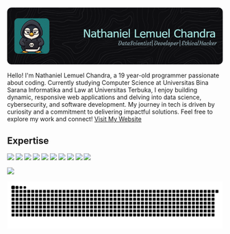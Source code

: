 ![Nathaniel Lemuel Chandra](img/github-header-image.png)

Hello! I'm Nathaniel Lemuel Chandra, a 19 year-old programmer passionate about coding. Currently studying Computer Science at Universitas Bina Sarana Informatika and Law at Universitas Terbuka, I enjoy building dynamic, responsive web applications and delving into data science, cybersecurity, and software development. My journey in tech is driven by curiosity and a commitment to delivering impactful solutions. Feel free to explore my work and connect! <a href="nathaniellemuel.github.io">Visit My Website</a>

## Expertise 
<div>
  <img src="https://img.shields.io/badge/python-3670A0?style=for-the-badge&logo=python&logoColor=ffdd54" />
  <img src="https://img.shields.io/badge/java-%23ED8B00.svg?style=for-the-badge&logo=openjdk&logoColor=white" />
  <img src="https://img.shields.io/badge/javascript-%23323330.svg?style=for-the-badge&logo=javascript&logoColor=%23F7DF1E" />
  <img src="https://img.shields.io/badge/html5-%23E34F26.svg?style=for-the-badge&logo=html5&logoColor=white" />
  <img src="https://img.shields.io/badge/css3-%231572B6.svg?style=for-the-badge&logo=css3&logoColor=white" />
  <img src="https://img.shields.io/badge/javafx-%23FF0000.svg?style=for-the-badge&logo=javafx&logoColor=white" />
  <img src="https://img.shields.io/badge/Linux-FCC624?style=for-the-badge&logo=linux&logoColor=black" />
  <img src="https://img.shields.io/badge/node.js-6DA55F?style=for-the-badge&logo=node.js&logoColor=white" />
  <img src="https://img.shields.io/badge/mysql-4479A1.svg?style=for-the-badge&logo=mysql&logoColor=white" />
  <img src="https://img.shields.io/badge/Android-3DDC84?style=for-the-badge&logo=android&logoColor=white" />
</div>


![](https://nirzak-streak-stats.vercel.app/?user=nathaniellemuel&theme=dark&hide_border=false)<br/>

<img src="https://raw.githubusercontent.com/nathaniellemuel/nathaniellemuel/output/snake.svg" alt="Snake animation" />

###
